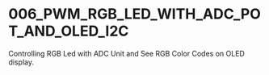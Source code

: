 # 006_PWM_RGB_LED_WITH_ADC_POT_AND_OLED_I2C
 Controlling RGB Led with ADC Unit and See RGB Color Codes on OLED display.
